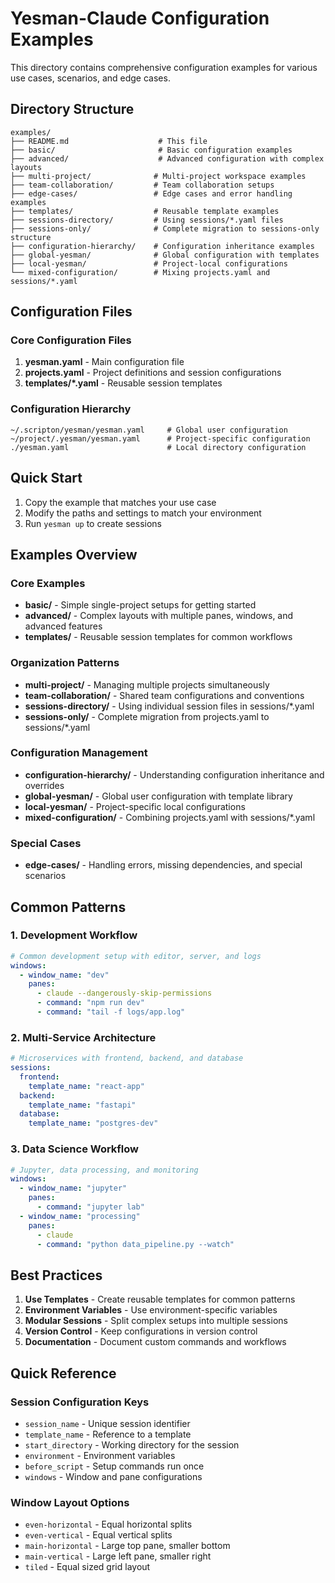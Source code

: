 # Yesman-Claude Configuration Examples

This directory contains comprehensive configuration examples for various use cases, scenarios, and edge cases.

## Directory Structure

```
examples/
├── README.md                    # This file
├── basic/                       # Basic configuration examples
├── advanced/                    # Advanced configuration with complex layouts
├── multi-project/              # Multi-project workspace examples
├── team-collaboration/         # Team collaboration setups
├── edge-cases/                 # Edge cases and error handling examples
├── templates/                  # Reusable template examples
├── sessions-directory/         # Using sessions/*.yaml files
├── sessions-only/              # Complete migration to sessions-only structure
├── configuration-hierarchy/    # Configuration inheritance examples
├── global-yesman/              # Global configuration with templates
├── local-yesman/               # Project-local configurations
└── mixed-configuration/        # Mixing projects.yaml and sessions/*.yaml
```

## Configuration Files

### Core Configuration Files

1. **yesman.yaml** - Main configuration file
2. **projects.yaml** - Project definitions and session configurations
3. **templates/*.yaml** - Reusable session templates

### Configuration Hierarchy

```
~/.scripton/yesman/yesman.yaml     # Global user configuration
~/project/.yesman/yesman.yaml      # Project-specific configuration
./yesman.yaml                      # Local directory configuration
```

## Quick Start

1. Copy the example that matches your use case
2. Modify the paths and settings to match your environment
3. Run `yesman up` to create sessions

## Examples Overview

### Core Examples
- **basic/** - Simple single-project setups for getting started
- **advanced/** - Complex layouts with multiple panes, windows, and advanced features
- **templates/** - Reusable session templates for common workflows

### Organization Patterns
- **multi-project/** - Managing multiple projects simultaneously
- **team-collaboration/** - Shared team configurations and conventions
- **sessions-directory/** - Using individual session files in sessions/*.yaml
- **sessions-only/** - Complete migration from projects.yaml to sessions/*.yaml

### Configuration Management
- **configuration-hierarchy/** - Understanding configuration inheritance and overrides
- **global-yesman/** - Global user configuration with template library
- **local-yesman/** - Project-specific local configurations
- **mixed-configuration/** - Combining projects.yaml with sessions/*.yaml

### Special Cases
- **edge-cases/** - Handling errors, missing dependencies, and special scenarios

## Common Patterns

### 1. Development Workflow
```yaml
# Common development setup with editor, server, and logs
windows:
  - window_name: "dev"
    panes:
      - claude --dangerously-skip-permissions
      - command: "npm run dev"
      - command: "tail -f logs/app.log"
```

### 2. Multi-Service Architecture
```yaml
# Microservices with frontend, backend, and database
sessions:
  frontend:
    template_name: "react-app"
  backend:
    template_name: "fastapi"
  database:
    template_name: "postgres-dev"
```

### 3. Data Science Workflow
```yaml
# Jupyter, data processing, and monitoring
windows:
  - window_name: "jupyter"
    panes:
      - command: "jupyter lab"
  - window_name: "processing"
    panes:
      - claude
      - command: "python data_pipeline.py --watch"
```

## Best Practices

1. **Use Templates** - Create reusable templates for common patterns
2. **Environment Variables** - Use environment-specific variables
3. **Modular Sessions** - Split complex setups into multiple sessions
4. **Version Control** - Keep configurations in version control
5. **Documentation** - Document custom commands and workflows

## Quick Reference

### Session Configuration Keys
- `session_name` - Unique session identifier
- `template_name` - Reference to a template
- `start_directory` - Working directory for the session
- `environment` - Environment variables
- `before_script` - Setup commands run once
- `windows` - Window and pane configurations

### Window Layout Options
- `even-horizontal` - Equal horizontal splits
- `even-vertical` - Equal vertical splits
- `main-horizontal` - Large top pane, smaller bottom
- `main-vertical` - Large left pane, smaller right
- `tiled` - Equal sized grid layout